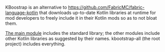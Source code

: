 KBoostrap is an alternative to https://github.com/FabricMC/fabric-language-kotlin that downloads up-to-date Kotlin libraries at runtime for mod developers to freely include it in their Kotlin mods so as to not bloat them.

[The main module](./kbootstrap) includes the standard library; the other modules include other Kotlin libraries as suggested by their names.
kbootstrap-all (the root project) includes everything.
